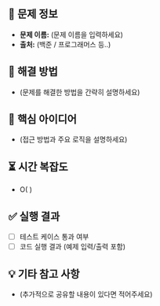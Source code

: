 ## 📝 문제 정보
- **문제 이름:** (문제 이름을 입력하세요)
- **출처:** (백준 / 프로그래머스 등..) 

## 🚀 해결 방법
- (문제를 해결한 방법을 간략히 설명하세요)

## 📌 핵심 아이디어
- (접근 방법과 주요 로직을 설명하세요)

## ⏳ 시간 복잡도
- O( )

## ✅ 실행 결과
- [ ] 테스트 케이스 통과 여부
- [ ] 코드 실행 결과 (예제 입력/출력 포함)

## 💡 기타 참고 사항
- (추가적으로 공유할 내용이 있다면 적어주세요)

